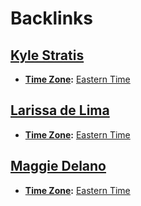 
# Backlinks
## [Kyle Stratis](<Kyle Stratis.md>)
- **[Time Zone](<Time Zone.md>):** [Eastern Time](<Eastern Time.md>)

## [Larissa de Lima](<Larissa de Lima.md>)
- **[Time Zone](<Time Zone.md>):** [Eastern Time](<Eastern Time.md>)

## [Maggie Delano](<Maggie Delano.md>)
- **[Time Zone](<Time Zone.md>):** [Eastern Time](<Eastern Time.md>)

